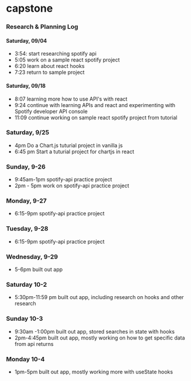 # capstone

### Research & Planning Log
#### Saturday, 09/04
* 3:54: start researching spotify api
* 5:05 work on a sample react spotify project
* 6:20 learn about react hooks
* 7:23 return to sample project
#### Saturday, 09/18
* 8:07 learning more how to use API's with react
* 9:24 continue with learning APIs and react and experimenting with Spotify developer API console
* 11:09 continue working on sample react spotify project from tutorial

### Saturday, 9/25
* 4pm Do a Chart.js tuturial project in vanilla js
* 6:45 pm Start a tuturial project for chartjs in react

### Sunday, 9-26
* 9:45am-1pm spotify-api practice project
* 2pm - 5pm work on spotify-api practice project

### Monday, 9-27
* 6:15-9pm spotify-api practice project

### Tuesday, 9-28
* 6:15-9pm spotify-api practice project

### Wednesday, 9-29
* 5-6pm built out app

### Saturday 10-2
* 5:30pm-11:59 pm built out app, including research on hooks and other research

### Sunday 10-3
* 9:30am -1:00pm built out app, stored searches in state with hooks
* 2pm-4:45pm built out app, mostly working on how to get specific data from api returns

### Monday 10-4
* 1pm-5pm built out app, mostly working more with useState hooks